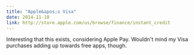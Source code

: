 ```yaml
---
title: "Apple&apos;s Visa"
date: 2014-11-10
link: http://store.apple.com/us/browse/finance/instant_credit
---
```

 Interesting that this exists, considering Apple Pay. Wouldn't mind my Visa purchases adding up towards free apps, though.
